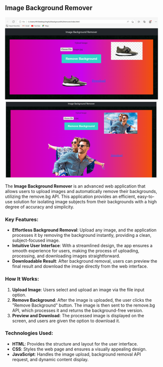 ## Image Background Remover

![Background Removed Example 1](Screenshot%202024-12-09%20183949.png)
![Background Removed Example 2](Screenshot%202024-12-09%20183710.png)

The **Image Background Remover** is an advanced web application that allows users to upload images and automatically remove their backgrounds, utilizing the remove.bg API. This application provides an efficient, easy-to-use solution for isolating image subjects from their backgrounds with a high degree of accuracy and simplicity.

### Key Features:
- **Effortless Background Removal**: Upload any image, and the application processes it by removing the background instantly, providing a clean, subject-focused image.
- **Intuitive User Interface**: With a streamlined design, the app ensures a smooth experience for users, making the process of uploading, processing, and downloading images straightforward.
- **Downloadable Result**: After background removal, users can preview the final result and download the image directly from the web interface.

### How It Works:
1. **Upload Image**: Users select and upload an image via the file input option.
2. **Remove Background**: After the image is uploaded, the user clicks the "Remove Background" button. The image is then sent to the remove.bg API, which processes it and returns the background-free version.
3. **Preview and Download**: The processed image is displayed on the screen, and users are given the option to download it.

### Technologies Used:
- **HTML**: Provides the structure and layout for the user interface.
- **CSS**: Styles the web page and ensures a visually appealing design.
- **JavaScript**: Handles the image upload, background removal API request, and dynamic content display.

